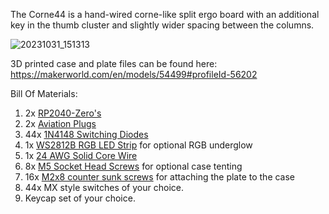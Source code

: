 The Corne44 is a hand-wired corne-like split ergo board with an additional key in the thumb cluster and slightly wider spacing between the columns. 

![20231031_151313](https://github.com/switch10/corne44/assets/6713021/883e544a-1a06-4fc0-abbc-6e3a8be5492d)

3D printed case and plate files can be found here: https://makerworld.com/en/models/54499#profileId-56202

Bill Of Materials:
1. 2x [RP2040-Zero's](https://www.amazon.com/RP2040-Zero-High-Performance-Microcontroller-Castellated-Boards-2pcs/dp/B0B2Z3YWB9/ref=sr_1_4?crid=2R3X3IHIH8SXR&keywords=RP2040-Zero&qid=1698799289&s=electronics&sprefix=rp2040-zero%2Celectronics%2C111&sr=1-4)
2. 2x [Aviation Plugs](https://www.amazon.com/dp/B07D3DC1PD?psc=1&ref=ppx_yo2ov_dt_b_product_details)
3. 44x [1N4148 Switching Diodes](https://www.amazon.com/dp/B0BNMBHKQQ?psc=1&ref=ppx_yo2ov_dt_b_product_details)
4. 1x [WS2812B RGB LED Strip](https://www.amazon.com/dp/B09573HX4X?ref=ppx_yo2ov_dt_b_product_details&th=1) for optional RGB underglow
5. 1x [24 AWG Solid Core Wire](https://www.amazon.com/dp/B09BFFGTLH?ref=ppx_yo2ov_dt_b_product_details&th=1)
6. 8x [M5 Socket Head Screws](https://www.amazon.com/dp/B08F9RW1CB?ref=ppx_yo2ov_dt_b_product_details&th=1) for optional case tenting
7. 16x [M2x8 counter sunk screws](https://www.amazon.com/NINDEJIN-Countersunk-Replacement-Electronic-Accessories/dp/B0B5CY5LY5/ref=sr_1_6?crid=O46WBTCJA9JE&keywords=m2%2Bscrews%2Bcountersunk&qid=1698800264&sprefix=m2%2Bscrews%2Caps%2C103&sr=8-6&th=1) for attaching the plate to the case
8. 44x MX style switches of your choice.
9. Keycap set of your choice.
